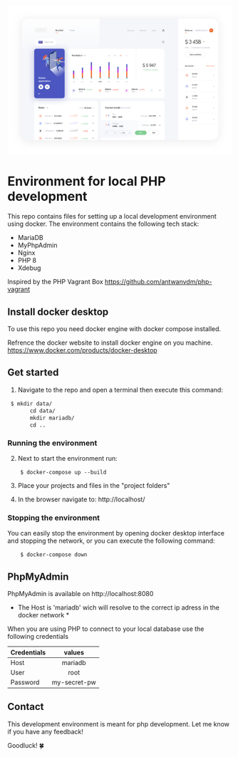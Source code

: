 <img src="https://raw.githubusercontent.com/nigelritfeld/docker-development-network/master/projects/dashboard/assets/img/about/about-1.png" />

# Environment for local PHP development 
This repo contains files for setting up a local development environment using docker.
The environment contains the following tech stack:
- MariaDB
- MyPhpAdmin
- Nginx
- PHP 8
- Xdebug

Inspired by the PHP Vagrant Box
https://github.com/antwanvdm/php-vagrant

## Install docker desktop
To use this repo you need docker engine with docker compose installed.

Refrence the docker website to install docker engine on you machine.
https://www.docker.com/products/docker-desktop

## Get started

1. Navigate to the repo and open a terminal then execute this command:


```shell script
 $ mkdir data/
       cd data/
       mkdir mariadb/
       cd ..
```
### Running the environment
2. Next to start the environment run:
```
    $ docker-compose up --build
```

3. Place your projects and files in the "project folders"


4. In the browser navigate to: http://localhost/

### Stopping the environment

You can easily stop the environment by opening docker desktop interface and stopping the network, or you can execute the following command:
```
    $ docker-compose down
```  

## PhpMyAdmin

PhpMyAdmin is available on http://localhost:8080

* The Host is 'mariadb' wich will resolve to the correct ip adress in the docker network *

When you are using PHP to connect to your local database use the following credentials

| Credentials        | values        |
| ------------------ |:-------------:|
| Host               | mariadb       |
| User               | root          |
| Password           | my-secret-pw  |

## Contact

This development environment is meant for php development.
Let me know if you have any feedback! 

Goodluck! 🍀
